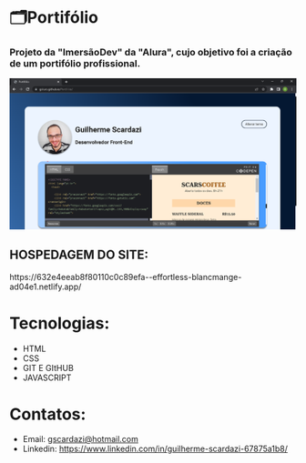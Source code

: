 # 🗂️Portifólio
<h3>Projeto da "ImersãoDev" da "Alura", cujo objetivo foi a criação de um portifólio profissional.</h3>


![pt](pt.png) 

<h2>HOSPEDAGEM DO SITE:</h2>   https://632e4eeab8f80110c0c89efa--effortless-blancmange-ad04e1.netlify.app/


# Tecnologias: 
- HTML
- CSS
- GIT E GItHUB
- JAVASCRIPT
# Contatos:
- Email: gscardazi@hotmail.com
- Linkedin: https://www.linkedin.com/in/guilherme-scardazi-67875a1b8/

